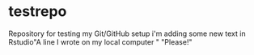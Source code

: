 # testrepo
Repository for testing my Git/GitHub setup
i'm adding some new text in Rstudio"A line I wrote on my local computer  " 
"Please!" 
